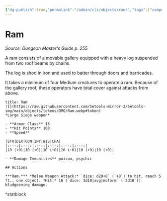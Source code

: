 ```yaml
---
{"dg-publish":true,"permalink":"/admin/cli/objects/ram/","tags":["compendium/src/5e/dmg","object/size/large","object/type/siege-weapon"],"updated":"2025-01-11T15:32:21.655+00:00"}
---
```


# Ram
*Source: Dungeon Master's Guide p. 255*  

A ram consists of a movable gallery equipped with a heavy log suspended from two roof beams by chains.

The log is shod in iron and used to batter through doors and barricades.

It takes a minimum of four Medium creatures to operate a ram. Because of the gallery roof, these operators have total cover against attacks from above.

```ad-statblock
title: Ram
![](https://raw.githubusercontent.com/5etools-mirror-2/5etools-img/main/objects/tokens/DMG/Ram.webp#token)
*Large Siege weapon*

- **Armor Class** 15
- **Hit Points** 100
- **Speed** 

|STR|DEX|CON|INT|WIS|CHA|
|:---:|:---:|:---:|:---:|:---:|:---:|
|10 (+0)|10 (+0)|10 (+0)|10 (+0)|10 (+0)|10 (+0)|

- **Damage Immunities** poison, psychic

## Actions

***Ram.*** *Melee Weapon Attack:* `dice: d20+8` (`+8`) to hit, reach 5 ft., one object. *Hit:* 16 (`dice: 3d10|avg|noform` (`3d10`)) bludgeoning damage.
```
^statblock
